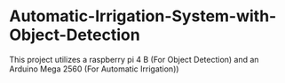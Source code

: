 # Automatic-Irrigation-System-with-Object-Detection
This project utilizes a raspberry pi 4 B (For Object Detection) and an Arduino Mega 2560 (For Automatic Irrigation))
